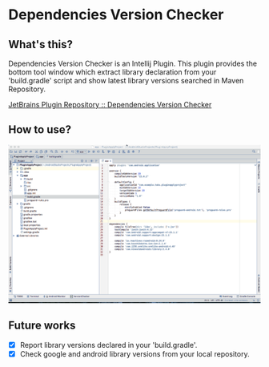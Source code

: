 # Dependencies Version Checker
## What's this?
Dependencies Version Checker is an Intellij Plugin.
This plugin provides the bottom tool window 
which extract library declaration from your 'build.gradle' script and
show latest library versions searched in Maven Repository.

[JetBrains Plugin Repository :: Dependencies Version Checker](https://plugins.jetbrains.com/plugin/8147?pr=)

## How to use?
![How uo use](README/howToUse.gif)

## Future works
- [x] Report library versions declared in your 'build.gradle'.
- [x] Check google and android library versions from your local repository.
